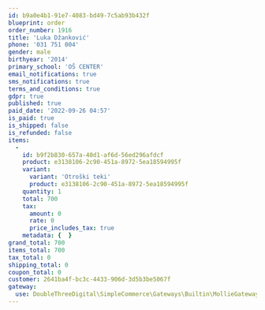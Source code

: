 ```yaml
---
id: b9a0e4b1-91e7-4083-bd49-7c5ab93b432f
blueprint: order
order_number: 1916
title: 'Luka Džanković'
phone: '031 751 004'
gender: male
birthyear: '2014'
primary_school: 'OŠ CENTER'
email_notifications: true
sms_notifications: true
terms_and_conditions: true
gdpr: true
published: true
paid_date: '2022-09-26 04:57'
is_paid: true
is_shipped: false
is_refunded: false
items:
  -
    id: b9f2b830-657a-40d1-af6d-56ed296afdcf
    product: e3138106-2c90-451a-8972-5ea18594995f
    variant:
      variant: 'Otroški teki'
      product: e3138106-2c90-451a-8972-5ea18594995f
    quantity: 1
    total: 700
    tax:
      amount: 0
      rate: 0
      price_includes_tax: true
    metadata: {  }
grand_total: 700
items_total: 700
tax_total: 0
shipping_total: 0
coupon_total: 0
customer: 2641ba4f-bc3c-4433-906d-3d5b3be5067f
gateway:
  use: DoubleThreeDigital\SimpleCommerce\Gateways\Builtin\MollieGateway
---
```

